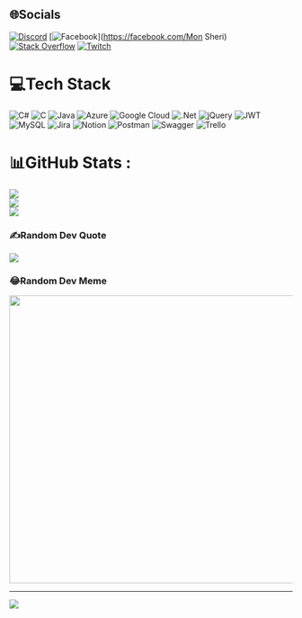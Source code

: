 
## 🌐Socials
[![Discord](https://img.shields.io/badge/Discord-%237289DA.svg?logo=discord&logoColor=white)](htttps://discord.gg/RD#2319) [![Facebook](https://img.shields.io/badge/Facebook-%231877F2.svg?logo=Facebook&logoColor=white)](https://facebook.com/Mon Sheri) [![Stack Overflow](https://img.shields.io/badge/-Stackoverflow-FE7A16?logo=stack-overflow&logoColor=white)](https://stackoverflow.com/users/24270888) [![Twitch](https://img.shields.io/badge/Twitch-%239146FF.svg?logo=Twitch&logoColor=white)](https://twitch.tv/MsrViviAn) 

# 💻Tech Stack
![C#](https://img.shields.io/badge/c%23-%23239120.svg?style=flat-square&logo=c-sharp&logoColor=white) ![C](https://img.shields.io/badge/c-%2300599C.svg?style=flat-square&logo=c&logoColor=white) ![Java](https://img.shields.io/badge/java-%23ED8B00.svg?style=flat-square&logo=java&logoColor=white) ![Azure](https://img.shields.io/badge/azure-%230072C6.svg?style=flat-square&logo=azure-devops&logoColor=white) ![Google Cloud](https://img.shields.io/badge/Google%20Cloud-%234285F4.svg?style=flat-square&logo=google-cloud&logoColor=white) ![.Net](https://img.shields.io/badge/.NET-5C2D91?style=flat-square&logo=.net&logoColor=white) ![jQuery](https://img.shields.io/badge/jquery-%230769AD.svg?style=flat-square&logo=jquery&logoColor=white) ![JWT](https://img.shields.io/badge/JWT-black?style=flat-square&logo=JSON%20web%20tokens) ![MySQL](https://img.shields.io/badge/mysql-%2300f.svg?style=flat-square&logo=mysql&logoColor=white) ![Jira](https://img.shields.io/badge/jira-%230A0FFF.svg?style=flat-square&logo=jira&logoColor=white) ![Notion](https://img.shields.io/badge/Notion-%23000000.svg?style=flat-square&logo=notion&logoColor=white) ![Postman](https://img.shields.io/badge/Postman-FF6C37?style=flat-square&logo=postman&logoColor=white) ![Swagger](https://img.shields.io/badge/-Swagger-%23Clojure?style=flat-square&logo=swagger&logoColor=white) ![Trello](https://img.shields.io/badge/Trello-%23026AA7.svg?style=flat-square&logo=Trello&logoColor=white)
# 📊GitHub Stats :
![](https://github-readme-stats.vercel.app/api?username=SheriMSR&theme=radical&hide_border=true&include_all_commits=true&count_private=true)<br/>
![](https://github-readme-streak-stats.herokuapp.com/?user=SheriMSR&theme=radical&hide_border=true)<br/>
![](https://github-readme-stats.vercel.app/api/top-langs/?username=SheriMSR&theme=radical&hide_border=true&include_all_commits=true&count_private=true&layout=compact)

### ✍️Random Dev Quote
![](https://quotes-github-readme.vercel.app/api?type=horizontal&theme=dark)

### 😂Random Dev Meme
<img src="https://random-memer.herokuapp.com/" width="512px"/>

---
[![](https://visitcount.itsvg.in/api?id=SheriMSR&icon=0&color=0)](https://visitcount.itsvg.in)
